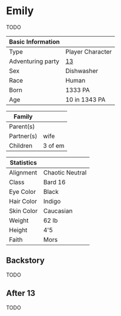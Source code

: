 # Emily

TODO

| Basic Information | |
| - | - |
| Type | Player Character |
| Adventuring party | [13](13.md) |
| Sex | Dishwasher |
| Race | Human |
| Born | 1333 PA |
| Age | 10 in 1343 PA |

| Family | |
| - | - |
| Parent(s) | |
| Partner(s) | wife |
| Children | 3 of em |

| Statistics | |
| - | - |
| Alignment | Chaotic Neutral |
| Class | Bard 16 |
| Eye Color | Black |
| Hair Color | Indigo |
| Skin Color | Caucasian |
| Weight | 62 lb |
| Height | 4'5 |
| Faith | Mors |

## Backstory

TODO

## After 13

TODO